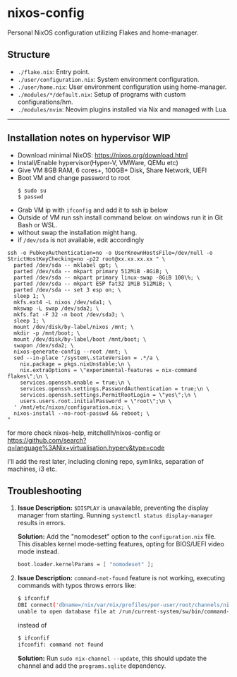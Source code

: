 # nixos-config

Personal NixOS configuration utilizing Flakes and home-manager.

## Structure

- `./flake.nix`: Entry point.
- `./user/configuration.nix`: System environment configuration.
- `./user/home.nix`: User environment configuration using home-manager.
- `./modules/*/default.nix`: Setup of programs with custom configurations/hm.
- `./modules/nvim`: Neovim plugins installed via Nix and managed with Lua.

----
## Installation notes on hypervisor WIP
* Download minimal NixOS: https://nixos.org/download.html
* Install/Enable hypervisor(Hyper-V, VMWare, QEMu etc)
* Give VM 8GB RAM, 6 cores+, 100GB+ Disk, Share Network, UEFI
* Boot VM and change password to root
  ```
  $ sudo su
  $ passwd
  ```
* Grab VM ip with `ifconfig` and add it to ssh ip below
* Outside of VM run ssh install command below. on windows run it in Git Bash or WSL.
* without swap the installation might hang.
* if `/dev/sda` is not available, edit accordingly
```
ssh -o PubkeyAuthentication=no -o UserKnownHostsFile=/dev/null -o StrictHostKeyChecking=no -p22 root@xx.xx.xx.xx " \
  parted /dev/sda -- mklabel gpt; \
  parted /dev/sda -- mkpart primary 512MiB -8GiB; \
  parted /dev/sda -- mkpart primary linux-swap -8GiB 100\%; \
  parted /dev/sda -- mkpart ESP fat32 1MiB 512MiB; \
  parted /dev/sda -- set 3 esp on; \
  sleep 1; \
  mkfs.ext4 -L nixos /dev/sda1; \
  mkswap -L swap /dev/sda2; \
  mkfs.fat -F 32 -n boot /dev/sda3; \
  sleep 1; \
  mount /dev/disk/by-label/nixos /mnt; \
  mkdir -p /mnt/boot; \
  mount /dev/disk/by-label/boot /mnt/boot; \
  swapon /dev/sda2; \
  nixos-generate-config --root /mnt; \
  sed --in-place '/system\.stateVersion = .*/a \
    nix.package = pkgs.nixUnstable;\n \
    nix.extraOptions = \"experimental-features = nix-command flakes\";\n \
    services.openssh.enable = true;\n \
    services.openssh.settings.PasswordAuthentication = true;\n \
    services.openssh.settings.PermitRootLogin = \"yes\";\n \
    users.users.root.initialPassword = \"root\";\n \
  ' /mnt/etc/nixos/configuration.nix; \
  nixos-install --no-root-passwd && reboot; \
"
```
for more check nixos-help, mitchellh/nixos-config or https://github.com/search?q=language%3ANix+virtualisation.hyperv&type=code 


I'll add the rest later, including cloning repo, symlinks, separation of machines, i3 etc.
## Troubleshooting
1. **Issue Description:** `$DISPLAY` is unavailable, preventing the display manager from starting. Running `systemctl status display-manager` results in errors.

   **Solution:** Add the "nomodeset" option to the `configuration.nix` file. This disables kernel mode-setting features, opting for BIOS/UEFI video mode instead.

   ```nix
   boot.loader.kernelParams = [ "nomodeset" ];
   ```
2. **Issue Description:** `command-not-found` feature is not working, executing commands with typos throws errors like:
   ```bash
   $ ifconfif
   DBI connect('dbname=/nix/var/nix/profiles/per-user/root/channels/nixos/programs.sqlite','',...) failed:
   unable to open database file at /run/current-system/sw/bin/command-not-found line 13.
   ```
   instead of
   ```bash
   $ ifconfif
   ifconfif: command not found 
   ```
   **Solution:** Run `sudo nix-channel --update`, this should update the channel and add the `programs.sqlite` dependency. 
